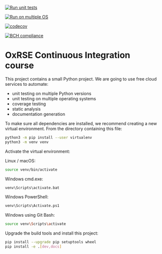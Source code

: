 [![Run unit tests](https://github.com/ian-mcfarlane/ci-course/actions/workflows/unit-tests.yml/badge.svg)](https://github.com/ian-mcfarlane/ci-course/actions/workflows/unit-tests.yml)

[![Run on multiple OS](https://github.com/ian-mcfarlane/ci-course/actions/workflows/os-tests.yml/badge.svg)](https://github.com/ian-mcfarlane/ci-course/actions/workflows/os-tests.yml)

[![codecov](https://codecov.io/gh/ian-mcfarlane/ci-course/branch/main/graph/badge.svg?token=C0V8QU0GMY)](https://codecov.io/gh/ian-mcfarlane/ci-course)

[![BCH compliance](https://bettercodehub.com/edge/badge/ian-mcfarlane/ci-course?branch=main)](https://bettercodehub.com/)
# OxRSE Continuous Integration course

This project contains a small Python project. We are going to use free cloud services to automate:

- unit testing on multiple Python versions
- unit testing on multiple operating systems
- coverage testing
- static analysis
- documentation generation

To make sure all dependencies are installed, we recommend creating a new virtual environment.
From the directory containing this file:

```bash
python3 -m pip install --user virtualenv
python3 -m venv venv
```

Activate the virtual environment:

Linux / macOS:
```bash
source venv/bin/activate
```

Windows cmd.exe:
```bash
venv\Scripts\activate.bat
```

Windows PowerShell:
```bash
venv\Scripts\Activate.ps1
```

Windows using Git Bash:
```bash
source venv\Scripts\activate
```

Upgrade the build tools and install this project:

```bash
pip install --upgrade pip setuptools wheel
pip install -e .[dev,docs]
```
